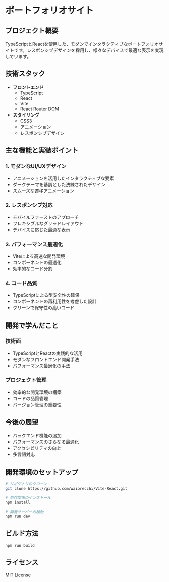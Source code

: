 # ポートフォリオサイト

## プロジェクト概要
TypeScriptとReactを使用した、モダンでインタラクティブなポートフォリオサイトです。レスポンシブデザインを採用し、様々なデバイスで最適な表示を実現しています。

## 技術スタック
- **フロントエンド**
  - TypeScript
  - React
  - Vite
  - React Router DOM
- **スタイリング**
  - CSS3
  - アニメーション
  - レスポンシブデザイン

## 主な機能と実装ポイント

### 1. モダンなUI/UXデザイン
- アニメーションを活用したインタラクティブな要素
- ダークテーマを基調とした洗練されたデザイン
- スムーズな遷移アニメーション

### 2. レスポンシブ対応
- モバイルファーストのアプローチ
- フレキシブルなグリッドレイアウト
- デバイスに応じた最適な表示

### 3. パフォーマンス最適化
- Viteによる高速な開発環境
- コンポーネントの最適化
- 効率的なコード分割

### 4. コード品質
- TypeScriptによる型安全性の確保
- コンポーネントの再利用性を考慮した設計
- クリーンで保守性の高いコード

## 開発で学んだこと

### 技術面
- TypeScriptとReactの実践的な活用
- モダンなフロントエンド開発手法
- パフォーマンス最適化の手法

### プロジェクト管理
- 効率的な開発環境の構築
- コードの品質管理
- バージョン管理の重要性

## 今後の展望
- バックエンド機能の追加
- パフォーマンスのさらなる最適化
- アクセシビリティの向上
- 多言語対応

## 開発環境のセットアップ
```bash
# リポジトリのクローン
git clone https://github.com/waiorecchi/Vite-React.git

# 依存関係のインストール
npm install

# 開発サーバーの起動
npm run dev
```

## ビルド方法
```bash
npm run build
```

## ライセンス
MIT License
